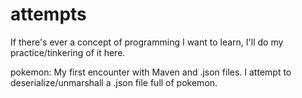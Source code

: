 # attempts
If there's ever a concept of programming I want to learn, I'll do my practice/tinkering of it here.

pokemon: My first encounter with Maven and .json files. I attempt to deserialize/unmarshall a .json file full of pokemon.
